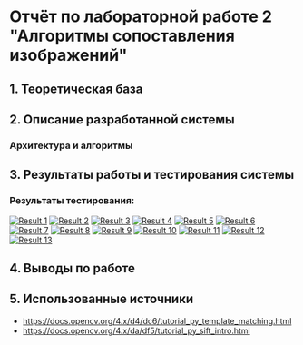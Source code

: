 # Отчёт по лабораторной работе 2 "Алгоритмы сопоставления изображений"

## 1. Теоретическая база

## 2. Описание разработанной системы

### Архитектура и алгоритмы


## 3. Результаты работы и тестирования системы

### Результаты тестирования:

[![Result 1](results/res1)](results/res1)
[![Result 2](results/res2)](results/res2)
[![Result 3](results/res3)](results/res3)
[![Result 4](results/res4)](results/res4)
[![Result 5](results/res5)](results/res5)
[![Result 6](results/res6)](results/res6)
[![Result 7](results/res7)](results/res7)
[![Result 8](results/res8)](results/res8)
[![Result 9](results/res9)](results/res9)
[![Result 10](results/res10)](results/res10)
[![Result 11](results/res11)](results/res11)
[![Result 12](results/res12)](results/res12)
[![Result 13](results/res13)](results/res13)

## 4. Выводы по работе



## 5. Использованные источники

- https://docs.opencv.org/4.x/d4/dc6/tutorial_py_template_matching.html
- https://docs.opencv.org/4.x/da/df5/tutorial_py_sift_intro.html
